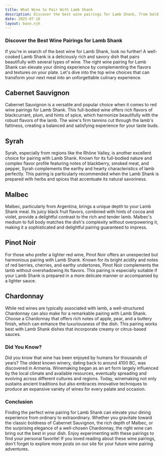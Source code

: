 ```yaml
---
title: What Wine to Pair With Lamb Shank
description: Discover the best wine pairings for Lamb Shank, from bold reds to crisp whites.
date: 2025-07-16
layout: base.njk
---
```


### Discover the Best Wine Pairings for Lamb Shank

If you're in search of the best wine for Lamb Shank, look no further! A well-cooked Lamb Shank is a deliciously rich and savory dish that pairs beautifully with several types of wine. The right wine pairing for Lamb Shank can elevate your dining experience by complementing the flavors and textures on your plate. Let's dive into the top wine choices that can transform your next meal into an unforgettable culinary experience.

## Cabernet Sauvignon

Cabernet Sauvignon is a versatile and popular choice when it comes to red wine pairings for Lamb Shank. This full-bodied wine offers rich flavors of blackcurrant, plum, and hints of spice, which harmonize beautifully with the robust flavors of the lamb. The wine's firm tannins cut through the lamb's fattiness, creating a balanced and satisfying experience for your taste buds.

## Syrah

Syrah, especially from regions like the Rhône Valley, is another excellent choice for pairing with Lamb Shank. Known for its full-bodied nature and complex flavor profile featuring notes of blackberry, smoked meat, and pepper, Syrah complements the earthy and hearty characteristics of lamb perfectly. This pairing is particularly recommended when the Lamb Shank is prepared with herbs and spices that accentuate its natural savoriness.

## Malbec

Malbec, particularly from Argentina, brings a unique depth to your Lamb Shank meal. Its juicy black fruit flavors, combined with hints of cocoa and violet, provide a delightful contrast to the rich and tender lamb. Malbec's medium to full body matches the dish's complexity without overpowering it, making it a sophisticated and delightful pairing guaranteed to impress.

## Pinot Noir

For those who prefer a lighter red wine, Pinot Noir offers an unexpected but harmonious pairing with Lamb Shank. Known for its bright acidity and notes of red berries, cherries, and earthy undertones, Pinot Noir complements the lamb without overshadowing its flavors. This pairing is especially suitable if your Lamb Shank is prepared in a more delicate manner or accompanied by a lighter sauce.

## Chardonnay

While red wines are typically associated with lamb, a well-structured Chardonnay can also make for a remarkable pairing with Lamb Shank. Choose a Chardonnay that offers rich notes of apple, pear, and a buttery finish, which can enhance the luxuriousness of the dish. This pairing works best with Lamb Shank dishes that incorporate creamy or citrus-based sauces.

### Did You Know?

Did you know that wine has been enjoyed by humans for thousands of years? The oldest known winery, dating back to around 4100 BC, was discovered in Armenia. Winemaking began as an art form largely influenced by the local climate and available resources, eventually spreading and evolving across different cultures and regions. Today, winemaking not only sustains ancient traditions but also embraces innovative techniques to produce an expansive variety of wines for every palate and occasion.

### Conclusion

Finding the perfect wine pairing for Lamb Shank can elevate your dining experience from ordinary to extraordinary. Whether you gravitate toward the classic boldness of Cabernet Sauvignon, the rich depth of Malbec, or the surprising elegance of a well-chosen Chardonnay, the right wine can bring out the best in your dish. Enjoy experimenting with these pairings to find your personal favorite! If you loved reading about these wine pairings, don't forget to explore more posts on our site for your future wine pairing adventures.